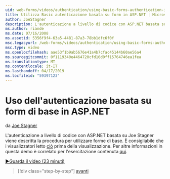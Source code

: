 ```yaml
---
uid: web-forms/videos/authentication/using-basic-forms-authentication-in-aspnet
title: Utilizza Basic autenticazione basata su form in ASP.NET | Microsoft Docs
author: JoeStagner
description: L'autenticazione a livello di codice con ASP.NET basata su Joe Stagner viene descritta la procedura per utilizzare forme di base. È consigliabile che i visualizzatori di lettura prima di questo...
ms.author: riande
ms.date: 07/16/2008
ms.assetid: 5356f9f4-63a5-4481-87a3-78bb1dfc6f0f
msc.legacyurl: /web-forms/videos/authentication/using-basic-forms-authentication-in-aspnet
msc.type: video
ms.openlocfilehash: aae53f1b9ab5676e41a4b7cfac45144b60ae56a4
ms.sourcegitcommit: 0f1119340e4464720cfd16d0ff15764746ea1fea
ms.translationtype: MT
ms.contentlocale: it-IT
ms.lasthandoff: 04/17/2019
ms.locfileid: "59397123"
---
```

# <a name="using-basic-forms-authentication-in-aspnet"></a>Uso dell'autenticazione basata su form di base in ASP.NET

da [Joe Stagner](https://github.com/JoeStagner)

L'autenticazione a livello di codice con ASP.NET basata su Joe Stagner viene descritta la procedura per utilizzare forme di base. È consigliabile che i visualizzatori letto [ciò](../../overview/older-versions-security/introduction/security-basics-and-asp-net-support-vb.md) prima della visualizzazione. Per altre informazioni in questa demo è correlato per l'esercitazione contenuta [qui](../../overview/older-versions-security/introduction/an-overview-of-forms-authentication-vb.md).

[&#9654;Guarda il video (23 minuti)](https://channel9.msdn.com/Blogs/ASP-NET-Site-Videos/using-basic-forms-authentication-in-aspnet)

> [!div class="step-by-step"]
> [avanti](how-to-change-the-forms-authentication-properties.md)
